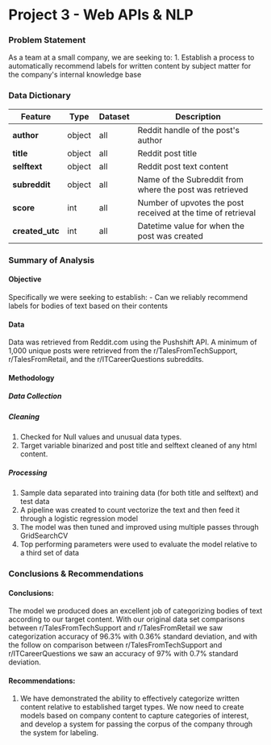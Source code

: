 # Project 3 - Web APIs & NLP


### Problem Statement

As a team at a small company, we are seeking to: 
    1. Establish a process to automatically recommend labels for written content by subject matter for the company's internal knowledge base

### Data Dictionary
|Feature|Type|Dataset|Description|
|---|---|---|---|
|**author**|object|all|Reddit handle of the post's author|
|**title**|object|all|Reddit post title|
|**selftext**|object|all|Reddit post text content|
|**subreddit**|object|all|Name of the Subreddit from where the post was retrieved|
|**score**|int|all|Number of upvotes the post received at the time of retrieval|
|**created_utc**|int|all|Datetime value for when the post was created|

### Summary of Analysis

#### Objective
Specifically we were seeking to establish: 
    - Can we reliably recommend labels for bodies of text based on their contents

#### Data
Data was retrieved from Reddit.com using the Pushshift API. A minimum of 1,000 unique posts were retrieved from the r/TalesFromTechSupport, r/TalesFromRetail, and the r/ITCareerQuestions subreddits.

#### Methodology

##### Data Collection

##### Cleaning
1. Checked for Null values and unusual data types. 
2. Target variable binarized and post title and selftext cleaned of any html content.

##### Processing
1. Sample data separated into training data (for both title and selftext) and test data
2. A pipeline was created to count vectorize the text and then feed it through a logistic regression model
3. The model was then tuned and improved using multiple passes through GridSearchCV
4. Top performing parameters were used to evaluate the model relative to a third set of data

### Conclusions & Recommendations

#### Conclusions:
The model we produced does an excellent job of categorizing bodies of text according to our target content. With our original data set comparisons between r/TalesFromTechSupport and r/TalesFromRetail we saw categorization accuracy of 96.3% with 0.36% standard deviation, and with the follow on comparison between r/TalesFromTechSupport and r/ITCareerQuestions we saw an accuracy of 97% with 0.7% standard deviation.

#### Recommendations:
1. We have demonstrated the ability to effectively categorize written content relative to established target types. We now need to create models based on company content to capture categories of interest, and develop a system for passing the corpus of the company through the system for labeling.   